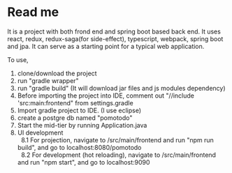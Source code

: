 # Read me

It is a project with both frond end and spring boot based back end.  It uses react, redux, redux-saga(for side-effect), typescript, webpack, spring boot and jpa. It can serve as a starting point for a typical web application. 

To use,
 1. clone/download the project
 2. run "gradle wrapper" 
 3. run "gradle build" (It will download jar files and js modules dependency)
 4. Before importing the project into IDE,  comment out "//include 'src:main:frontend" from settings.gradle
 5. Import gradle project to IDE. (I use eclipse)
 6. create a postgre db named "pomotodo"
 7. Start the mid-tier by running Application.java
 8. UI development <br />
&nbsp;&nbsp;8.1 For projection, navigate to /src/main/frontend and run "npm run build", and go to localhost:8080/pomotodo <br />
&nbsp;&nbsp;8.2 For development (hot reloading),  navigate to /src/main/frontend and run "npm start", and go to localhost:9090 <br />
